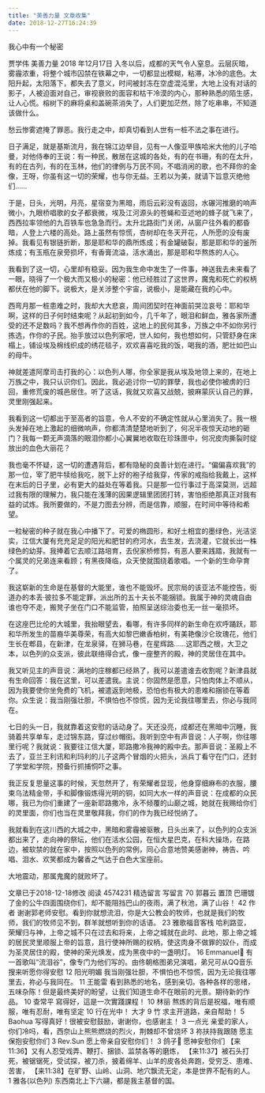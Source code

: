 ```yaml
---
title: "美善力量 文章收集"
date: 2018-12-27T16:24:39
---
```


我心中有一个秘密

贾学伟  美善力量  2018 年12月17日
入冬以后，成都的天气令人窒息。云层灰暗，雾霾浓重，将整个城市囚禁在铁幕之中，一切都显出模糊，粘滞，冰冷的底色。太阳升起，太阳落下，都失去了意义，时间被封冻在空虚混沌里，大地上没有对话的影子，人被迫面对自己，审视衰败的面容和枯干冷漠的内心，那种熟悉的陌生感，让人心慌。榕树下的麻将桌和盖碗茶消失了，人们更加茫然，除了吃串串，不知道该做什么。
 
愁云惨雾遮掩了罪恶。我行走之中，却真切看到人世有一桩不法之事在进行。
 
日子满足，就是基斯流月，我在锦江边举目，见有一人像亚甲族哈米大他的儿子哈曼，对他侍奉的王说：有一种民，散居在这城的各处，有的在书珊，有的在太升，有的在古列，有的在玉林，他们的律例与万民不同，不唱消闲的歌，也不拜你的金像，王呀，你虽有这一切的荣耀，也与你无益。王若以为美，就请下旨意灭绝他们……
 
于是，日头，光明，月亮，星宿变为黑暗，雨后云彩没有返回，水碾河推磨的响声微小，九眼桥唱歌的女子都衰微，埃及江河源头的苍蝇和亚述地的蜂子就飞来了，西西拉率领他的九百铁车也急急而行。太升北路街门关闭，从窗户往外看的都昏暗，人登上六楼的高处。路上虽然有惊慌，杏树却在冬天开花，人所愿的没有废掉。我看见有银链折断，那是耶和华的鼎所炼成；有金罐破裂，那是耶和华的釜所炼成；有玉瓶在泉旁损坏，有香膏流溢，活水涌出，那是耶和华熬炼的人心。
 
我看到了这一切，心里却有稳妥。因为我生命中发生了一件事，神送我去未来看了一眼，晓得了一个极大而又极小的秘密：他已经胜过了这世界，魔鬼和死亡的权柄都伏在他的脚下。说极大，是关涉整个宇宙，说极小，是能藏在我的心中。
 
西弯月那一桩患难之时，我却大大悲哀，周间团契时在神面前哭泣哀号：耶和华啊，这样的日子何时结束呢？从起初到如今，几千年了，眼泪和鲜血，雅各家所遭受的还不足数吗？我不想再作你的百姓，这地上的民何其多，万族之中不如你另行拣选，作你的子民。抬手放过以色列家吧，世人如何，我也想如何，只管舒身在床榻上，铺设埃及棉线织成的绣花毯子，欢欢喜喜吃我的饭，喝我的酒，肥壮如巴山的母牛。
 
神就差遣阿摩司击打我的心：以色列人哪，你全家是我从埃及地领上来的，在地上万族之中，我只认识你们。因此，我必追讨你一切的罪孽，我也必使你被虏的归回，重修荒废的城邑居住。听了这话，我就又欢喜又战兢，披麻蒙灰认自己的罪，灵里刚强起来。
 
我看到这一切都出于至高者的旨意，令人不安的不确定性就从心里消失了。我一根头发掉在地上激起的细微响声，你都清清楚楚地听到了，何况半夜惊天动地的砸门？我每一颗无声滴落的眼泪你都小心翼翼地收取在珍珠匣中，何况皮肉撕裂时绽放出的血色大丽花？
 
我也毫不怀疑，这一切的遭遇背后，都有隐秘的良善计划在进行。“偏偏喜欢我”的那一位，宰了肥牛犊给我吃，脱下上好的袍子给我穿，传家的戒指给我戴上，这样在末后的日子里，必有更大的益处在等着我。只是那一位行事过于高深莫测，远超过我有限的理解力，我只能在浅薄的因果逻辑里团团打转，害怕拒绝那真正对我有益的试炼。我所要做的，不是力图去分辨，而是信靠，顺服，在时间中等待和希望。
 
一粒秘密的种子就在我心中播下了。可爱的椭圆形，和好土相宜的墨绿色，光洁坚实，江信大厦有充充足足的阳光和肥甘的府河水，去生发，去浇灌，它就长出一株绿色的幼芽。我捧着它去顺江路培育，去倪家桥修剪，有恶人要来践踏，我就有一个属灵的兄弟连来看顾；有黑夜降临，众天使就围绕着歌唱。一个新的生命孕育了。
 
我这崭新的生命是在基督的大能里，谁也不能毁坏。民宗局的该亚法不能控告，街道办的本丢·彼拉多不能定罪，派出所的五十夫长不能捆锁。我属于神的灵魂自由谁也夺不走，搬凳子坐在门口不能监管，拍照呈送综治委也无一丝一毫损坏。
 
在这座巴比伦的大城里，我抬眼望去，看哪，有许多同样的新生命在欢呼踊跃，耶和华所发生的苗裔华美尊荣，有高大如黎巴嫩香柏树，有美艳像沙仑玫瑰花，他们生长在郫县，在新津，在龙泉驿，在狮马巷，在星辉路……这耶西之根，大卫之本，以色列的众支派，彼此联络得合式，像一座整齐的殿，神的灵居住在其中。
 
我又听见主的声音说：满地的庄稼都已经熟了，我可以差遣谁去收割呢？新津县就有生命回答：我在这里，可以差遣我。主说：你固然是愿意，只怕肉体上不顺从，因为我要使你坐免费的飞机，被遣返到地极，恐怕也有极大的患难和捆锁在等着你。众生说：我当刚强壮胆，不惧怕也不惊慌，因为无论我往哪里去，你必与我同在。
 
七日的头一日，我就靠着这安慰的话动身了。天还没亮，成都还在黑暗中沉睡，我骑着共享单车，走过锦东路，穿过纱帽街。我听到空中有声音说：人子啊，你往哪里行呢？我就说：我要往江信大厦，耶路撒冷我神的殿中去。那声音说：圣殿上不去了，亚兰王利讯和利玛利的儿子这两个冒烟的火把头，派兵丁看守在门口，还封了学堂和学院，预备行抓捕恫吓之事。
 
我正反复思量这事的时候，天忽然开了，有荣耀者显现，他身穿细麻布的衣服，腰束乌法精金带，手和脚像锻炼得光明的铜，如同大水一样的声音说：在成都的众民哪，我已为你们重建了一座新耶路撒冷，永不倾覆的山巅之城，她就在我赐给你们的灵里面，你们也当在灵里敬拜我，你们的作为我已经悦纳了。
 
我就看到在这川西的大城之中，黑暗和雾霾被驱散，日头出来了，以色列的众支派都出来了，走向神的祭坛，他们在活水公园，在恒大星巴克，在科大操场，在路边，被软禁的就在家中，按照以色列的常例，同心合意地赞美感谢神，祷告、吟唱、泪水、欢笑都成为馨香之气达于白色大宝座前。
 
大地震动，那属鬼魔的就败坏了。

文章已于2018-12-18修改
阅读 4574231
精选留言
写留言
 70
郭暮云  置顶
 巴珊镀了金的公牛四面围绕你们，却不能阻挡巴山的夜雨，满了秋池，满了山谷！
 42 作者
谢谢郭老师安慰。看到你就想流泪，你是大公教会的牧师，也就是我们的牧师，我们的牧师见不到，群羊就想听到你的话语。
 23
雅歌福音客栈 
 哈利路亚，荣耀归与神，上帝之城不只在过去和将来，上帝之城就在此时、此地，那上帝之城的居民灵里顺服上帝的旨意，且行使神所赐的权柄，使这肉身不做罪的奴仆，而成为圣灵居住的殿，使神的荣光焕发，成为黑夜中的一盏明灯。
 16
Emmanuel👑 
 有一首歌叫“流泪谷”，像专门为他们写的。由佟朝格图弟兄演唱，弟兄可从QQ音乐搜来听愿你得安慰
 12
阳光明媚 
 我当刚强壮胆，不惧怕也不惊慌，因为无论我往哪里去，祢必与我同在。
 11
王能雷 
 看到熟悉的地名，感到亲切。各种各样的思绪，五味杂陈！但是最终美好的盼望，让我们知道生命不在眼前的光景。期待新的作品。
 10
查常平 
 寫得好，這是一次實踐課程！
 10
林丽 
 熬炼的背后是祝福，唯有顺服，唯有忍耐，唯有坚定
 10
行在光中！ 
 大才
 9
竹 
 求主开道路，亲自帮助！
 5
Baohua 
 写得真好！很被安慰鼓励，谢谢你，也感谢主！
 3
一点光 
 亲爱的家人，你们冷吗，看，西奈山上熊熊燃烧的烈火，荆棘却不曾烧坏
 3
祢扶持我跟随 
 愿主保抱安慰你们
 3
Rev.Sun 
 愿上帝亲自安慰你们！
 3
鸽子 
 愿神安慰你们
【来11:36】又有人忍受戏弄、鞭打、捆锁、监禁各等的磨炼，
【来11:37】被石头打死，被锯锯死，受试探，被刀杀，披着绵羊、山羊的皮各处奔跑，受穷乏、患难、苦害，
【来11:38】在旷野、山岭、山洞、地穴飘流无定，本是世界不配有的人。
 1
雅各(以色列) 
 东西南北上下六翮，都是我主基督的国。
